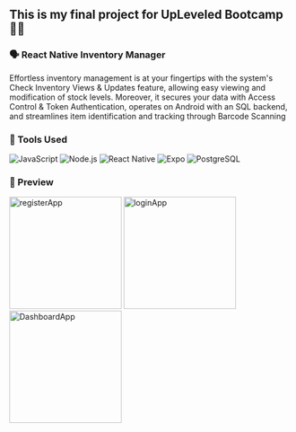 ## This is my final project for UpLeveled Bootcamp 👩‍🎓

### 🗣️ React Native Inventory Manager
Effortless inventory management is at your fingertips with the system's Check Inventory Views & Updates feature, allowing easy viewing and modification of stock levels. 
Moreover, it secures your data with Access Control & Token Authentication, operates on Android with an SQL backend, and streamlines item identification and tracking through Barcode Scanning

### 🔧 Tools Used
![JavaScript](https://img.shields.io/badge/JavaScript-F7DF1E?style=for-the-badge&logo=javascript&logoColor=black) ![Node.js](https://img.shields.io/badge/Node.js-43853D?style=for-the-badge&logo=node-dot-js&logoColor=white) 
![React Native](https://img.shields.io/badge/React_Native-20232A?style=for-the-badge&logo=react&logoColor=61DAFB) 
![Expo](https://img.shields.io/badge/Expo-1B1F23?style=for-the-badge&logo=expo&logoColor=white) 
![PostgreSQL](https://img.shields.io/badge/PostgreSQL-316192?style=for-the-badge&logo=postgresql&logoColor=white) 

### 🔎 Preview
<img src="https://github.com/SelenaH89/frontend-final-project/assets/62565517/93ed76cf-2f90-4085-848b-04e241766cbe" alt="registerApp" width="200"/>
<img src="https://github.com/SelenaH89/frontend-final-project/assets/62565517/0522f22e-8573-4383-8909-25b8e0de6dae" alt="loginApp" width="200"/>
<img src="https://github.com/SelenaH89/frontend-final-project/assets/62565517/2c9a9bac-f549-4d28-9883-0231deaa0f1a" alt="DashboardApp" width="200"/>


